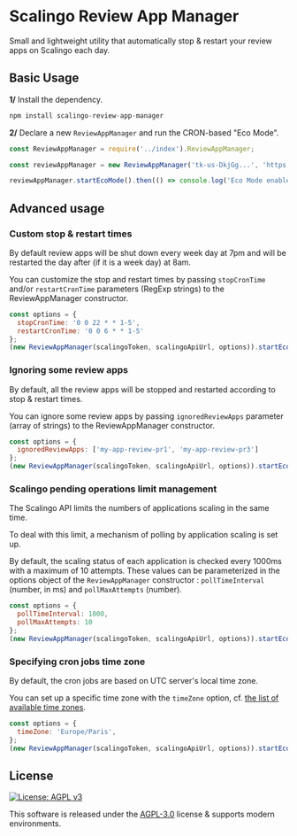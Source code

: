 # Scalingo Review App Manager

Small and lightweight utility that automatically stop & restart your review apps on Scalingo each day.

## Basic Usage

**1/** Install the dependency.

```javascript
npm install scalingo-review-app-manager
```

**2/** Declare a new `ReviewAppManager` and run the CRON-based "Eco Mode".

```javascript
const ReviewAppManager = require('../index').ReviewAppManager;

const reviewAppManager = new ReviewAppManager('tk-us-DkjGg...', 'https://api.osc-fr1.scalingo.com');

reviewAppManager.startEcoMode().then(() => console.log('Eco Mode enabled.'));
```

## Advanced usage

### Custom stop & restart times

By default review apps will be shut down every week day at 7pm and will be restarted the day after (if it is a week day) at 8am.

You can customize the stop and restart times by passing `stopCronTime` and/or `restartCronTime` parameters (RegExp strings) to the ReviewAppManager constructor.

```javascript
const options = {
  stopCronTime: '0 0 22 * * 1-5',
  restartCronTime: '0 0 6 * * 1-5'
};
(new ReviewAppManager(scalingoToken, scalingoApiUrl, options)).startEcoMode();
```

### Ignoring some review apps

By default, all the review apps will be stopped and restarted according to stop & restart times.

You can ignore some review apps by passing `ignoredReviewApps` parameter (array of strings) to the ReviewAppManager constructor.

```javascript
const options = {
  ignoredReviewApps: ['my-app-review-pr1', 'my-app-review-pr3']
};
(new ReviewAppManager(scalingoToken, scalingoApiUrl, options)).startEcoMode();
```

### Scalingo pending operations limit management

The Scalingo API limits the numbers of applications scaling in the same time. 

To deal with this limit, a mechanism of polling by application scaling is set up.

By default, the scaling status of each application is checked every 1000ms with a maximum of 10 attempts. 
These values can be parameterized in the options object of the `ReviewAppManager` constructor : `pollTimeInterval` (number, in ms) and `pollMaxAttempts` (number).

```javascript
const options = {
  pollTimeInterval: 1000,
  pollMaxAttempts: 10
};
(new ReviewAppManager(scalingoToken, scalingoApiUrl, options)).startEcoMode();
```

### Specifying cron jobs time zone

By default, the cron jobs are based on UTC server's local time zone.

You can set up a specific time zone with the `timeZone` option, cf. [the list of available time zones](https://github.com/eggert/tz/blob/c7cc14a846e1dcaa2800f3f0070a12fd514f608c/zone.tab).

```javascript
const options = {
  timeZone: 'Europe/Paris',
};
(new ReviewAppManager(scalingoToken, scalingoApiUrl, options)).startEcoMode();
```

## License

[![License: AGPL v3](https://img.shields.io/badge/License-AGPL%20v3-blue.svg)](https://www.gnu.org/licenses/agpl-3.0)

This software is released under the [AGPL-3.0](https://www.gnu.org/licenses/why-affero-gpl.en.html) license & supports modern environments.
